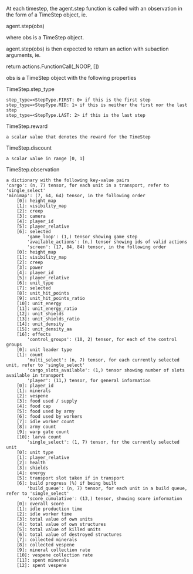 At each timestep, the agent.step function is called with an observation in the form of a TimeStep object, ie.

agent.step(obs)

where obs is a TimeStep object.

agent.step(obs) is then expected to return an action with subaction arguments, ie.

return actions.FunctionCall(_NOOP, [])

obs is a TimeStep object with the following properties

TimeStep.step_type

    step_type=<StepType.FIRST: 0> if this is the first step
    step_type=<StepType.MID: 1> if this is neither the first nor the last step
    step_type=<StepType.LAST: 2> if this is the last step

TimeStep.reward

    a scalar value that denotes the reward for the TimeStep

TimeStep.discount

    a scalar value in range [0, 1]

TimeStep.observation

    a dictionary with the following key-value pairs
    'cargo': (n, 7) tensor, for each unit in a transport, refer to 'single_select'
    'minimap': (7, 64, 64) tensor, in the following order
        [0]: height_map
        [1]: visibility_map
        [2]: creep
        [3]: camera
        [4]: player_id
        [5]: player_relative
        [6]: selected
            'game_loop': (1,) tensor showing game step
            'available_actions': (n,) tensor showing ids of valid actions
            'screen': (17, 84, 84) tensor, in the following order
        [0]: height_map
        [1]: visibility_map
        [2]: creep
        [3]: power
        [4]: player_id
        [5]: player_relative
        [6]: unit_type
        [7]: selected
        [8]: unit_hit_points
        [9]: unit_hit_points_ratio
        [10]: unit_energy
        [11]: unit_energy_ratio
        [12]: unit_shields
        [13]: unit_shields_ratio
        [14]: unit_density
        [15]: unit_density_aa
        [16]: effects
            'control_groups': (10, 2) tensor, for each of the control groups
        [0]: unit leader type
        [1]: count
            'multi_select': (n, 7) tensor, for each currently selected unit, refer to 'single_select'
            'cargo_slots_available': (1,) tensor showing number of slots available in transport
            'player': (11,) tensor, for general information
        [0]: player_id
        [1]: minerals
        [2]: vespene
        [3]: food used / supply
        [4]: food cap
        [5]: food used by army
        [6]: food used by workers
        [7]: idle worker count
        [8]: army count
        [9]: warp gate count
        [10]: larva count
            'single_select': (1, 7) tensor, for the currently selected unit
        [0]: unit type
        [1]: player_relative
        [2]: health
        [3]: shields
        [4]: energy
        [5]: transport slot taken if in transport
        [6]: build progress (%) if being built
            'build_queue': (n, 7) tensor, for each unit in a build queue, refer to 'single_select'
            'score_cumulative': (13,) tensor, showing score information
        [0]: overall score
        [1]: idle production time
        [2]: idle worker time
        [3]: total value of own units
        [4]: total value of own structures
        [5]: total value of killed units
        [6]: total value of destroyed structures
        [7]: collected minerals
        [8]: collected vespene
        [9]: mineral collection rate
        [10]: vespene collection rate
        [11]: spent minerals
        [12]: spent vespene

